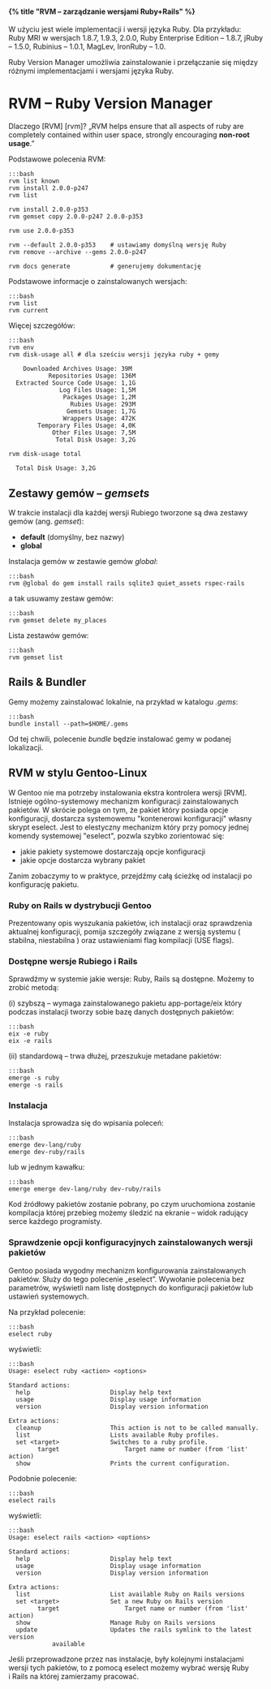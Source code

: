 #### {% title "RVM – zarządzanie wersjami Ruby+Rails" %}

W użyciu jest wiele implementacji i wersji języka Ruby. Dla przykładu:
Ruby MRI w wersjach 1.8.7, 1.9.3, 2.0.0, Ruby Enterprise Edition – 1.8.7,
jRuby – 1.5.0, Rubinius – 1.0.1, MagLev, IronRuby – 1.0.

Ruby Version Manager umożliwia zainstalowanie i przełączanie
się między różnymi implementacjami i wersjami języka Ruby.


# RVM – Ruby Version Manager

Dlaczego [RVM] [rvm]?
„RVM helps ensure that all aspects of ruby are completely contained
within user space, strongly encouraging **non-root usage**.”

Podstawowe polecenia RVM:

    :::bash
    rvm list known
    rvm install 2.0.0-p247
    rvm list

    rvm install 2.0.0-p353
    rvm gemset copy 2.0.0-p247 2.0.0-p353

    rvm use 2.0.0-p353

    rvm --default 2.0.0-p353    # ustawiamy domyślną wersję Ruby
    rvm remove --archive --gems 2.0.0-p247

    rvm docs generate           # generujemy dokumentację

Podstawowe informacje o zainstalowanych wersjach:

    :::bash
    rvm list
    rvm current

Więcej szczegółów:

    :::bash
    rvm env
    rvm disk-usage all # dla sześciu wersji języka ruby + gemy

        Downloaded Archives Usage: 39M
               Repositories Usage: 136M
      Extracted Source Code Usage: 1,1G
                  Log Files Usage: 1,5M
                   Packages Usage: 1,2M
                     Rubies Usage: 293M
                    Gemsets Usage: 1,7G
                   Wrappers Usage: 472K
            Temporary Files Usage: 4,0K
                Other Files Usage: 7,5M
                 Total Disk Usage: 3,2G

    rvm disk-usage total

      Total Disk Usage: 3,2G


## Zestawy gemów – *gemsets*

W trakcie instalacji dla każdej wersji Rubiego
tworzone są dwa zestawy gemów (ang. *gemset*):

* **default** (domyślny, bez nazwy)
* **global**

Instalacja gemów w zestawie gemów *global*:

    :::bash
    rvm @global do gem install rails sqlite3 quiet_assets rspec-rails

a tak usuwamy zestaw gemów:

    :::bash
    rvm gemset delete my_places

Lista zestawów gemów:

    :::bash
    rvm gemset list


## Rails & Bundler

Gemy możemy zainstalować lokalnie, na przykład w katalogu *.gems*:

    :::bash
    bundle install --path=$HOME/.gems

Od tej chwili, polecenie *bundle* będzie instalować gemy w podanej lokalizacji.


## RVM w stylu Gentoo-Linux

W Gentoo nie ma potrzeby instalowania ekstra kontrolera wersji [RVM].
Istnieje ogólno-systemowy mechanizm konfiguracji zainstalowanych pakietów.
W skrócie polega on tym, że pakiet który posiada opcje konfiguracji, dostarcza systemowemu
"kontenerowi konfiguracji" własny skrypt eselect.
Jest to elestyczny mechanizm który przy pomocy jednej komendy systemowej "eselect", pozwla
szybko zorientować się:

* jakie pakiety systemowe dostarczają opcje konfiguracji
* jakie opcje dostarcza wybrany pakiet

Zanim zobaczymy to w praktyce, przejdźmy całą ścieżkę od instalacji po konfigurację pakietu.


### Ruby on Rails w dystrybucji Gentoo

Prezentowany opis wyszukania pakietów, ich instalacji oraz sprawdzenia aktualnej konfiguracji,
pomija szczegóły związane z wersją systemu ( stabilna, niestabilna ) oraz
ustawieniami flag kompilacji (USE flags).


### Dostępne wersje Rubiego i Rails

Sprawdźmy w systemie jakie wersje: Ruby, Rails są dostępne.
Możemy to zrobić metodą:

(i) szybszą – wymaga zainstalowanego pakietu app-portage/eix który podczas
instalacji tworzy sobie bazę danych dostępnych pakietów:

    :::bash
    eix -e ruby
    eix -e rails

(ii) standardową – trwa dłużej, przeszukuje metadane pakietów:

    :::bash
    emerge -s ruby
    emerge -s rails


### Instalacja

Instalacja sprowadza się do wpisania poleceń:

    :::bash
    emerge dev-lang/ruby
    emerge dev-ruby/rails

lub w jednym kawałku:

    :::bash
    emerge emerge dev-lang/ruby dev-ruby/rails

Kod źródłowy pakietów zostanie pobrany, po czym uruchomiona zostanie
kompilacja której przebieg możemy śledzić na ekranie – widok radujący
serce każdego programisty.


### Sprawdzenie opcji konfiguracyjnych zainstalowanych wersji pakietów

Gentoo posiada wygodny mechanizm konfigurowania zainstalowanych
pakietów.  Służy do tego polecenie „eselect”. Wywołanie polecenia bez
parametrów, wyświetli nam listę dostępnych do konfiguracji pakietów
lub ustawień systemowych.

Na przykład polecenie:

    :::bash
    eselect ruby

wyświetli:

    :::bash
    Usage: eselect ruby <action> <options>

    Standard actions:
      help                      Display help text
      usage                     Display usage information
      version                   Display version information

    Extra actions:
      cleanup                   This action is not to be called manually.
      list                      Lists available Ruby profiles.
      set <target>              Switches to a ruby profile.
            target                  Target name or number (from 'list' action)
      show                      Prints the current configuration.

Podobnie polecenie:

    :::bash
    eselect rails

wyświetli:

    :::bash
    Usage: eselect rails <action> <options>

    Standard actions:
      help                      Display help text
      usage                     Display usage information
      version                   Display version information

    Extra actions:
      list                      List available Ruby on Rails versions
      set <target>              Set a new Ruby on Rails version
            target                  Target name or number (from 'list' action)
      show                      Manage Ruby on Rails versions
      update                    Updates the rails symlink to the latest version
                available

Jeśli przeprowadzone przez nas instalacje, były kolejnymi instalacjami
wersji tych pakietów, to z pomocą eselect możemy wybrać wersję Ruby
i Rails na której zamierzamy pracować.
